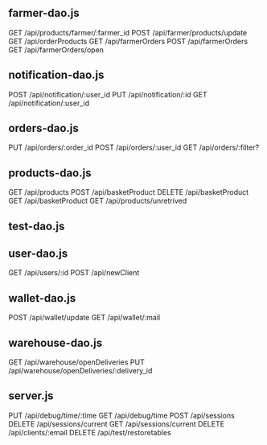 ## farmer-dao.js 
GET /api/products/farmer/:farmer_id
POST /api/farmer/products/update
GET /api/orderProducts
GET /api/farmerOrders
POST /api/farmerOrders
GET /api/farmerOrders/open

## notification-dao.js
POST /api/notification/:user_id
PUT /api/notification/:id
GET /api/notification/:user_id

## orders-dao.js
PUT /api/orders/:order_id
POST /api/orders/:user_id
GET /api/orders/:filter?

## products-dao.js
GET /api/products
POST /api/basketProduct
DELETE /api/basketProduct
GET /api/basketProduct
GET /api/products/unretrived

## test-dao.js

## user-dao.js
GET /api/users/:id
POST /api/newClient

## wallet-dao.js
POST /api/wallet/update
GET /api/wallet/:mail

## warehouse-dao.js
GET /api/warehouse/openDeliveries
PUT /api/warehouse/openDeliveries/:delivery_id

## server.js
PUT /api/debug/time/:time
GET /api/debug/time
POST /api/sessions
DELETE /api/sessions/current
GET /api/sessions/current
DELETE /api/clients/:email
DELETE /api/test/restoretables
